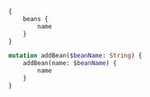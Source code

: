 ```graphql
{
    beans {
        name
    }
}
```

```graphql
mutation addBean($beanName: String) {
    addBean(name: $beanName) {
        name
    }
}
```